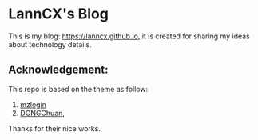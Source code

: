 # LannCX's Blog

This is my blog: <https://lanncx.github.io>, it is created for sharing my ideas about technology details.

## Acknowledgement:
This repo is based on the theme as follow:
1. [mzlogin](https://github.com/mzlogin/mzlogin.github.io) 
2. [DONGChuan](https://dongchuan.github.io), 

Thanks for their nice works.


